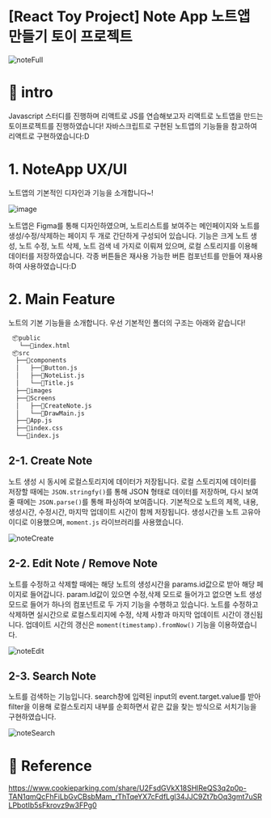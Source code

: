 # [React Toy Project] Note App 노트앱 만들기 토이 프로젝트

![noteFull](https://user-images.githubusercontent.com/81923229/120352224-86fac400-c33b-11eb-9022-b0289cb6f65c.gif)

# 🙈 intro
Javascript 스터디를 진행하며 리액트로 JS를 연습해보고자 리액트로 노트앱을 만드는 토이프로젝트를 진행하였습니다! 자바스크립트로 구현된 노트앱의 기능들을 참고하여 리액트로 구현하였습니다:D

# 1. NoteApp UX/UI
노트앱의 기본적인 디자인과 기능을 소개합니다~!

![image](https://user-images.githubusercontent.com/81923229/120352638-ee187880-c33b-11eb-8152-b483b59e69ca.png)

노트앱은 Figma를 통해 디자인하였으며, 노트리스트를 보여주는 메인페이지와 노트를 생성/수정/삭제하는 페이지 두 개로 간단하게 구성되어 있습니다.
기능은 크게 노트 생성, 노트 수정, 노트 삭제, 노트 검색 네 가지로 이뤄져 있으며, 로컬 스토리지를 이용해 데이터를 저장하였습니다.
각종 버튼들은 재사용 가능한 버튼 컴포넌트를 만들어 재사용하여 사용하였습니다:D

# 2. Main Feature
노트의 기본 기능들을 소개합니다.
우선 기본적인 폴더의 구조는 아래와 같습니다!
```bash
 📦public
   └──📜index.html
 📦src
  ├──📂components 
  │   ├──📜Button.js
  │   ├──📜NoteList.js
  │   └──📜Title.js
  ├──📂images
  ├──📂Screens
  │   ├──📜CreateNote.js
  │   └──📜DrawMain.js
  ├──📜App.js
  ├──📜index.css
  └──📜index.js

``` 
## 2-1. Create Note 
노트 생성 시 동시에 로컬스토리지에 데이터가 저장됩니다. 로컬 스토리지에 데이터를 저장할 때에는 `JSON.stringfy()`를 통해 JSON 형태로 데이터를 저장하며, 다시 보여줄 때에는 `JSON.parse()`를 통해 파싱하여 보여줍니다. 기본적으로 노트의 제목, 내용, 생성시간, 수정시간, 마지막 업데이트 시간이 함께 저장됩니다. 생성시간을 노트 고유아이디로 이용했으며, `moment.js` 라이브러리를 사용했습니다.

![noteCreate](https://user-images.githubusercontent.com/81923229/120353559-b78f2d80-c33c-11eb-876d-3337e1a101af.gif)

## 2-2. Edit Note / Remove Note
노트를 수정하고 삭제할 때에는 해당 노트의 생성시간을 params.id값으로 받아 해당 페이지로 들어갑니다.
param.Id값이 있으면 수정,삭제 모드로 들어가고 없으면 노트 생성 모드로 들어가 하나의 컴포넌트로 두 가지 기능을 수행하고 있습니다.
노트를 수정하고 삭제하면 실시간으로 로컬스토리지에 수정, 삭제 사항과 마지막 업데이트 시간이 갱신됩니다.
업데이트 시간의 갱신은 `moment(timestamp).fromNow()` 기능을 이용하였습니다.

![noteEdit](https://user-images.githubusercontent.com/81923229/120353674-cb3a9400-c33c-11eb-9c1e-09e71968dcfb.gif)

## 2-3. Search Note
노트를 검색하는 기능입니다. search창에 입력된 input의 event.target.value를 받아 filter을 이용해 로컬스토리지 내부를 순회하면서 같은 값을 찾는 방식으로 서치기능을 구현하였습니다. 

![noteSearch](https://user-images.githubusercontent.com/81923229/120353752-d5f52900-c33c-11eb-95fb-05075f7b4325.gif)

# 🙉 Reference 
https://www.cookieparking.com/share/U2FsdGVkX18SHlReQS3q2p0p-TAN1qmQcFhFiLbGvCBsbMam_rThTqeYX7cFdfLgl34JJC9Zt7bOq3gmt7uSRLPbotIb5sFkrovz9w3FPg0



